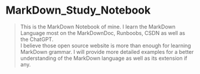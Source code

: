 # MarkDown_Study_Notebook
> This is the MarkDown Notebook of mine. I learn the MarkDown Language most on the MarkDownDoc, Runboobs, CSDN as well as the ChatGPT.<br>
> I believe those open source website is more than enough for learning MarkDown grammar. I will provide more detailed examples for a better understanding of the MarkDown language as well as its extension if any.
